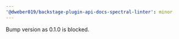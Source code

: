 ```yaml
---
'@dweber019/backstage-plugin-api-docs-spectral-linter': minor
---
```


Bump version as 0.1.0 is blocked.
